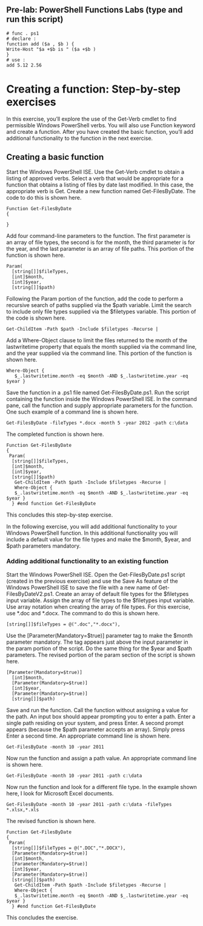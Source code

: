 ## Pre-lab: PowerShell Functions Labs (type and run this script)
```
# func . ps1
# declare :
function add ($a , $b ) {
Write-Host "$a +$b is " ($a +$b )
}
# use :
add 5.12 2.56
```
# Creating a function: Step-by-step exercises
In this exercise, you’ll explore the use of the Get-Verb cmdlet to find permissible Windows PowerShell verbs. You will also use Function keyword and create a function. After you have created the basic function, you’ll add additional functionality to the function in the next exercise.

## Creating a basic function 

Start the Windows PowerShell ISE.
Use the Get-Verb cmdlet to obtain a listing of approved verbs.
Select a verb that would be appropriate for a function that obtains a listing of files by date last modified. In this case, the appropriate verb is Get.
Create a new function named Get-FilesByDate. The code to do this is shown here.
```
Function Get-FilesByDate
{

}
```
Add four command-line parameters to the function. The first parameter is an array of file types, the second is for the month, the third parameter is for the year, and the last parameter is an array of file paths. This portion of the function is shown here.
```
Param(
  [string[]]$fileTypes,
  [int]$month,
  [int]$year,
  [string[]]$path)
```
Following the Param portion of the function, add the code to perform a recursive search of paths supplied via the $path variable. Limit the search to include only file types supplied via the $filetypes variable. This portion of the code is shown here.
```
Get-ChildItem -Path $path -Include $filetypes -Recurse |
```
Add a Where-Object clause to limit the files returned to the month of the lastwritetime property that equals the month supplied via the command line, and the year supplied via the command line. This portion of the function is shown here.
```
Where-Object {
   $_.lastwritetime.month -eq $month -AND $_.lastwritetime.year -eq $year }
```
Save the function in a .ps1 file named Get-FilesByDate.ps1.
Run the script containing the function inside the Windows PowerShell ISE.
In the command pane, call the function and supply appropriate parameters for the function. One such example of a command line is shown here.
```
Get-FilesByDate -fileTypes *.docx -month 5 -year 2012 -path c:\data
```
The completed function is shown here.
```
Function Get-FilesByDate
{
 Param(
  [string[]]$fileTypes,
  [int]$month,
  [int]$year,
  [string[]]$path)
   Get-ChildItem -Path $path -Include $filetypes -Recurse |
   Where-Object {
   $_.lastwritetime.month -eq $month -AND $_.lastwritetime.year -eq $year }
  } #end function Get-FilesByDate
 ```
This concludes this step-by-step exercise.

In the following exercise, you will add additional functionality to your Windows PowerShell function. In this additional functionality you will include a default value for the file types and make the $month, $year, and $path parameters mandatory.

### Adding additional functionality to an existing function

Start the Windows PowerShell ISE.
Open the Get-FilesByDate.ps1 script (created in the previous exercise) and use the Save As feature of the Windows PowerShell ISE to save the file with a new name of Get-FilesByDateV2.ps1.
Create an array of default file types for the $filetypes input variable. Assign the array of file types to the $filetypes input variable. Use array notation when creating the array of file types. For this exercise, use *.doc and *.docx. The command to do this is shown here.
```
[string[]]$fileTypes = @(".doc","*.docx"),
```
Use the [Parameter(Mandatory=$true)] parameter tag to make the $month parameter mandatory. The tag appears just above the input parameter in the param portion of the script. Do the same thing for the $year and $path parameters. The revised portion of the param section of the script is shown here.
```
[Parameter(Mandatory=$true)]
  [int]$month,
  [Parameter(Mandatory=$true)]
  [int]$year,
  [Parameter(Mandatory=$true)]
  [string[]]$path)
```
Save and run the function. Call the function without assigning a value for the path. An input box should appear prompting you to enter a path. Enter a single path residing on your system, and press Enter. A second prompt appears (because the $path parameter accepts an array). Simply press Enter a second time. An appropriate command line is shown here.
```
Get-FilesByDate -month 10 -year 2011
```
Now run the function and assign a path value. An appropriate command line is shown here.
```
Get-FilesByDate -month 10 -year 2011 -path c:\data
```
Now run the function and look for a different file type. In the example shown here, I look for Microsoft Excel documents.
```
Get-FilesByDate -month 10 -year 2011 -path c:\data -fileTypes *.xlsx,*.xls
```
The revised function is shown here.
```
Function Get-FilesByDate
{
 Param(
  [string[]]$fileTypes = @(".DOC","*.DOCX"),
  [Parameter(Mandatory=$true)]
  [int]$month,
  [Parameter(Mandatory=$true)]
  [int]$year,
  [Parameter(Mandatory=$true)]
  [string[]]$path)
   Get-ChildItem -Path $path -Include $filetypes -Recurse |
   Where-Object {
   $_.lastwritetime.month -eq $month -AND $_.lastwritetime.year -eq $year }
  } #end function Get-FilesByDate
  ```
This concludes the exercise.
